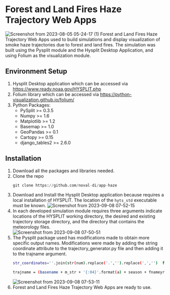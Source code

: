 # Forest and Land Fires Haze Trajectory Web Apps
![Screenshot from 2023-08-05 05-24-17 (1)](https://github.com/noval-di/app-haze/assets/78836819/3be20712-86c2-4e7d-a9d3-65e4a93607bd)
Forest and Land Fires Haze Trajectory Web Apps used to build simulations and display visualization of smoke haze trajectories due to forest and land fires. The simulation was built using the Pysplit module and the Hysplit Desktop Application, and using Folium as the visualization module.

## Environment Setup
1.	Hysplit Desktop application which can be accessed via https://www.ready.noaa.gov/HYSPLIT.php
2.	Folium library which can be accessed via https://python-visualization.github.io/folium/
3.	Python Packages:
    *	PySplit >= 0.3.5
    *	Numpy >= 1.6
    *	Matplotlib >= 1.2
    *	Basemap >= 1.0
    *	GeoPandas >= 0.1
    *	Cartopy >= 0.15
    *	django_tables2 >= 2.6.0

## Installation
1. Download all the packages and libraries needed.
2. Clone the repo
   ```python
   git clone https://github.com/noval-di/app-haze
   ```
3. Download and Install the Hysplit Desktop application because requires a local installation of HYSPLIT. The location of the `hyts_std` executable must be known.
   ![Screenshot from 2023-09-08 07-52-15](https://github.com/noval-di/app-haze/assets/78836819/a3b7dd60-b539-4ecf-9ea7-94985c27cc71)
4. In each developed simulation module requires three arguments indicate locations of the HYSPLIT working directory, the desired and existing trajectory storage directory, and the directory that contains the meteorology files. <br />
   ![Screenshot from 2023-09-08 07-50-51](https://github.com/noval-di/app-haze/assets/78836819/d4929498-71f8-452e-9ba2-e0a88dfd1e6a)
5. The Pysplit package used has modifications made to obtain more specific output names. Modifications were made by adding the string coordinate attribute to the trajectory_generator.py file and then adding it to the trajname argument.
   ```sh
   str_coordinates=''.join(str(num).replace('.','').replace(',','')  for num in coordinates)
   
   trajname = (basename + m_str + '{:04}'.format(a) + season + fnameyr + "{0:02}{1:02}{2:02}".format(m, d, h) + str_coordinates)
   ```
   ![Screenshot from 2023-09-08 07-53-11](https://github.com/noval-di/app-haze/assets/78836819/c1eb26f8-8162-4753-8302-c83fb50639c6)
6. Forest and Land Fires Haze Trajectory Web Apps are ready to use.
   

